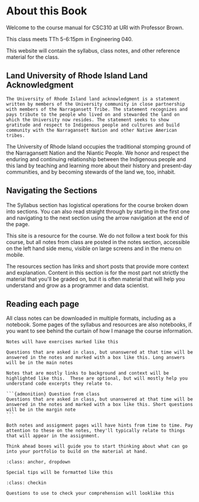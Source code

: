 # About this Book

Welcome to the course manual for CSC310 at URI with Professor Brown.

This class meets TTh 5-6:15pm in Engineering 040.

This website will contain the syllabus, class notes, and other reference material for the class.


## Land University of Rhode Island Land Acknowledgment


```{note}
The University of Rhode Island land acknowledgment is a statement written by members of the University community in close partnership with members of the Narragansett Tribe. The statement recognizes and pays tribute to the people who lived on and stewarded the land on which the University now resides. The statement seeks to show gratitude and respect to Indigenous people and cultures and build community with the Narragansett Nation and other Native American tribes.
```

The University of Rhode Island occupies the traditional stomping ground of the Narragansett Nation and the Niantic People. We honor and respect the enduring and continuing relationship between the Indigenous people and this land by teaching and learning more about their history and present-day communities, and by becoming stewards of the land we, too, inhabit.


## Navigating the Sections

The Syllabus section has logistical operations for the course broken down into sections.  You can also read straight through by starting in the first one and navigating to the next section using the arrow navigation at the end of the page.  

This site is a resource for the course.  We do not follow a text book for this course, but all notes from class are posted in the notes section, accessible on the left hand side menu, visible on large screens and in the menu on mobile.


The resources section has links and short posts that provide  more context and explanation.  Content in this section is for the most part not strictly the material that you'll be graded on, but it is often material that will help you understand and grow as a programmer and data scientist.


## Reading each page

All class notes can be downloaded in multiple formats, including as a notebook.  Some pages of the syllabus and resources are also notebooks, if you want to see behind the curtain of how I manage the course information.

```{admonition} Try it Yourself
Notes will have exercises marked like this
```

```{admonition} Question from Class
Questions that are asked in class, but unanswered at that time will be answered in the notes and marked with a box like this. Long answers will be in the main notes
```

```{admonition} Further reading
Notes that are mostly links to background and context will be highlighted like this.  These are optional, but will mostly help you understand code excerpts they relate to.
```

````{margin}
```{admonition} Question from class
Questions that are asked in class, but unanswered at that time will be answered in the notes and marked with a box like this. Short questions will be in the margin note
```
````

```{hint}
Both notes and assignment pages will have hints from time to time. Pay attention to these on the notes, they'll typically relate to things that will appear in the assignment.
```

```{admonition} Think Ahead
Think ahead boxes will guide you to start thinking about what can go into your portfolio to build on the material at hand.
```

```{admonition} Click here! 
:class: anchor, dropdown

Special tips will be formatted like this
```

```{admonition}  Check your Comprehension
:class: checkin

Questions to use to check your comprehension will looklike this
```